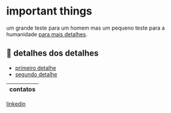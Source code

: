 # important things

um grande teste para um homem mas um pequeno teste para a humanidade [para mais detalhes](https://www.youtube.com/watch?v=3H1CzgLGqfE).

## 🤔 detalhes dos detalhes

- [primeiro detalhe](https://www.youtube.com/watch?v=hbXljW9FnCc)
- [segundo detalhe](https://www.youtube.com/watch?v=u-fOF9Wlpd8)
 
 |contatos|
 |--------|
 [linkedin](https://www.linkedin.com/in/dalton-barbosa-a2a582305/)
